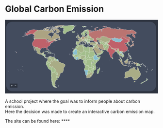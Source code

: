 # Global Carbon Emission
![](./misc/image.png)

A school project where the goal was to inform people about carbon emission.  
Here the decision was made to create an interactive carbon emission map.

The site can be found here: ****
